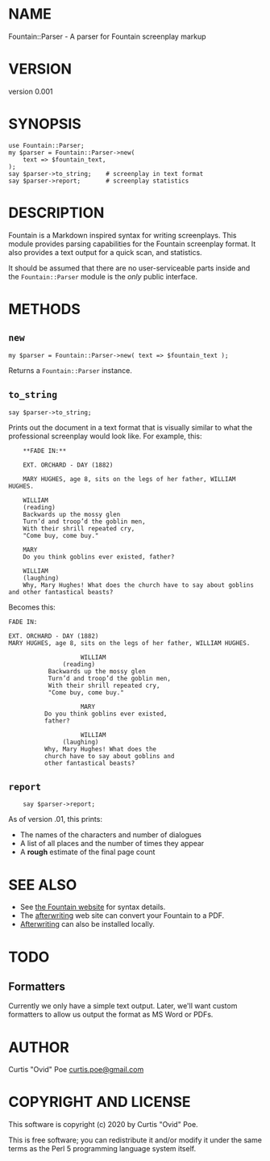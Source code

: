 # NAME

Fountain::Parser - A parser for Fountain screenplay markup

# VERSION

version 0.001

# SYNOPSIS

    use Fountain::Parser;
    my $parser = Fountain::Parser->new(
        text => $fountain_text,
    );
    say $parser->to_string;    # screenplay in text format
    say $parser->report;       # screenplay statistics

# DESCRIPTION

Fountain is a Markdown inspired syntax for writing screenplays.  This module
provides parsing capabilities for the Fountain screenplay format.  It also
provides a text output for a quick scan, and statistics.

It should be assumed that there are no user-serviceable parts inside and the
`Fountain::Parser` module is the _only_ public interface.

# METHODS

## `new`

    my $parser = Fountain::Parser->new( text => $fountain_text );

Returns a `Fountain::Parser` instance.

## `to_string`

    say $parser->to_string;

Prints out the document in a text format that is visually similar to what the professional screenplay would look like. For example, this:

        **FADE IN:**

        EXT. ORCHARD - DAY (1882)

        MARY HUGHES, age 8, sits on the legs of her father, WILLIAM HUGHES.

        WILLIAM
        (reading)
        Backwards up the mossy glen
        Turn’d and troop’d the goblin men,
        With their shrill repeated cry,
        "Come buy, come buy."

        MARY
        Do you think goblins ever existed, father?

        WILLIAM
        (laughing)
        Why, Mary Hughes! What does the church have to say about goblins and other fantastical beasts?

Becomes this:

    FADE IN:

    EXT. ORCHARD - DAY (1882)
    MARY HUGHES, age 8, sits on the legs of her father, WILLIAM HUGHES.

                        WILLIAM
                   (reading)
               Backwards up the mossy glen
               Turn’d and troop’d the goblin men,
               With their shrill repeated cry,
               "Come buy, come buy."

                        MARY
              Do you think goblins ever existed,
              father?

                        WILLIAM
                   (laughing)
              Why, Mary Hughes! What does the
              church have to say about goblins and
              other fantastical beasts?

## `report`

        say $parser->report;

As of version .01, this prints:

- The names of the characters and number of dialogues
- A list of all places and the number of times they appear
- A **rough** estimate of the final page count

# SEE ALSO

- See [the Fountain website](https://fountain.io/) for syntax details.
- The [afterwriting](https://afterwriting.com/) web site can convert your Fountain to a PDF.
- [Afterwriting](https://github.com/ifrost/afterwriting-labs/blob/master/docs/clients.md) can also be installed locally.

# TODO

## Formatters

Currently we only have a simple text output. Later, we'll want custom formatters
to allow us output the format as MS Word or PDFs.

# AUTHOR

Curtis "Ovid" Poe <curtis.poe@gmail.com>

# COPYRIGHT AND LICENSE

This software is copyright (c) 2020 by Curtis "Ovid" Poe.

This is free software; you can redistribute it and/or modify it under
the same terms as the Perl 5 programming language system itself.
